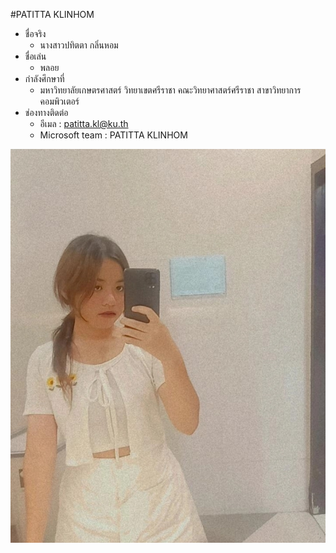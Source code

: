 #PATITTA KLINHOM

- ชื่อจริง
  - นางสาวปทิตตา กลิ่นหอม
- ชื่อเล่น
  - พลอย
- กำลังศึกษาที่
  - มหาวิทยาลัยเกษตรศาสตร์ วิทยาเขตศรีราชา
    คณะวิทยาศาสตร์ศรีราชา
    สาขาวิทยาการคอมพิวเตอร์
- ช่องทางติดต่อ
  - อีเมล : patitta.kl@ku.th
  - Microsoft team : PATITTA KLINHOM

![img](img/ploy.jpg)

